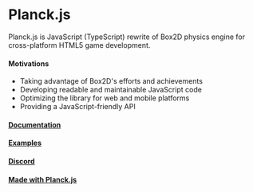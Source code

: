 # Planck.js

Planck.js is JavaScript (TypeScript) rewrite of Box2D physics engine for cross-platform HTML5 game development.

#### Motivations

- Taking advantage of Box2D's efforts and achievements
- Developing readable and maintainable JavaScript code
- Optimizing the library for web and mobile platforms
- Providing a JavaScript-friendly API

#### [Documentation](https://piqnt.com/planck.js/docs/)
#### [Examples](https://piqnt.com/planck.js/)
#### [Discord](https://discord.com/invite/znjh6J7)
#### [Made with Planck.js](https://github.com/piqnt/planck.js/wiki/)
